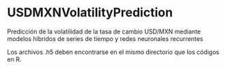 # USDMXNVolatilityPrediction
Predicción de la volatilidad de la tasa de cambio USD/MXN mediante modelos híbridos de series de tiempo y redes neuronales recurrentes

Los archivos .h5 deben encontrarse en el mismo directorio que los códigos en R.
